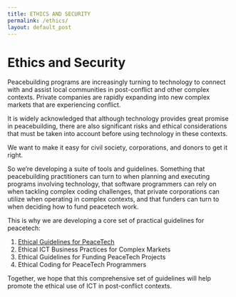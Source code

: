 ```yaml
---
title: ETHICS AND SECURITY
permalink: /ethics/
layout: default_post
---
```

# Ethics and Security
	
Peacebuilding programs are increasingly turning to technology to connect with and assist local communities in post-conflict and other complex contexts. Private companies are rapidly expanding into new complex markets that are experiencing conflict.  

It is widely acknowledged that although technology provides great promise in peacebuilding, there are also significant risks and ethical considerations that must be taken into account before using technology in these contexts.

We want to make it easy for civil society, corporations, and donors to get it right. 

So we’re developing a suite of tools and guidelines. Something that peacebuilding practitioners can turn to when planning and executing programs involving technology, that software programmers can rely on when tackling complex coding challenges, that private corporations can utilize when operating in complex contexts, and that funders can turn to when deciding how to fund peacetech work.

This is why we are developing a core set of practical guidelines for peacetech:
1. [Ethical Guidelines for PeaceTech](https://goo.gl/33bWR3)
2. Ethical ICT Business Practices for Complex Markets
3. Ethical Guidelines for Funding PeaceTech Projects
4. Ethical Coding for PeaceTech Programmers

Together, we hope that this comprehensive set of guidelines will help promote the ethical use of ICT in post-conflict contexts.

